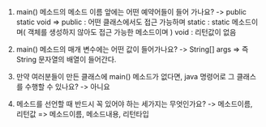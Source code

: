 	
1. main() 메소드의 메소드 이름 앞에는 어떤 예약어들이 들어 가나요?
	-> public static void
	=> public : 어떤 클래스에서도 접근 가능하며
		static : static 메소드이며( 객체를 생성하지 않아도 접근 가능한 메소드이며 )
		void : 리턴값이 없음

2. main() 메소드의 매개 변수에는 어떤 값이 들어가나요?
	-> String[] args
	=> 즉 String 문자열의 배열이 들어간다.

3. 만약 여러분들이 만든 클래스에 main() 메소드가 없다면, java 명령어로 그 클래스를 수행할 수 있나요? 
	-> 아니요

4. 메소드를 선언할 때 반드시 꼭 있어야 하는 세가지는 무엇인가요?
	-> 메소드이름, 리턴값
	=> 메소드이름, 메소드내용, 리턴타입


